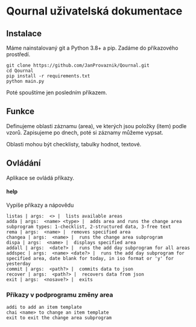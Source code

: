 # Qournal uživatelská dokumentace
## Instalace
Máme nainstalovaný git a Python 3.8+ a pip.
Zadáme do příkazového prostředí.
````
git clone https://github.com/JanProvaznik/Qournal.git
cd Qournal
pip install -r requirements.txt
python main.py
````
Poté spouštíme jen posledním příkazem.
## Funkce
Definujeme oblasti záznamu (area), ve kterých jsou položky (item) podle vzorů. Zapisujeme po dnech, poté si záznamy můžeme vypsat.

Oblasti mohou být checklisty, tabulky hodnot, textové.
## Ovládání
Aplikace se ovládá příkazy.

#### help
Vypíše příkazy a nápovědu

````
listas | args:  <> |  lists available areas
adda | args:  <name> <type> |  adds area and runs the change area subprogram types: 1-checklist, 2-structured data, 3-free text
rema | args:  <name> |  removes specified area
changea | args:  <name> |  runs the change area subprogram
dispa | args:  <name> |  displays specified area
addall | args:  <date?> |  runs the add day subprogram for all areas
addspec | args:  <name> <date?> |  runs the add day subprogram for specified area, date blank for today, in iso format or 'y' for yesterday
commit | args:  <path?> |  commits data to json
recover | args:  <path?> |  recovers data from json
exit | args:  <nosave?> |  exits
````

### Příkazy v podprogramu změny area
````
addi to add an item template
chai <name> to change an item template
exit to exit the change area subprogram
 ````
 
